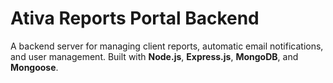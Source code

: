 # Ativa Reports Portal Backend

A backend server for managing client reports, automatic email notifications, and user management. Built with **Node.js**, **Express.js**, **MongoDB**, and **Mongoose**.